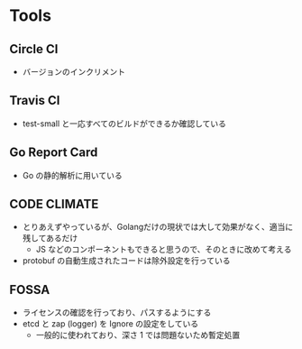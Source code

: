 # Tools

## Circle CI

- バージョンのインクリメント

## Travis CI

- test-small と一応すべてのビルドができるか確認している

## Go Report Card

- Go の静的解析に用いている

## CODE CLIMATE

- とりあえずやっているが、Golangだけの現状では大して効果がなく、適当に残してあるだけ
  - JS などのコンポーネントもできると思うので、そのときに改めて考える
- protobuf の自動生成されたコードは除外設定を行っている

## FOSSA

- ライセンスの確認を行っており、パスするようにする
- etcd と zap (logger) を Ignore の設定をしている
  - 一般的に使われており、深さ 1 では問題ないため暫定処置
